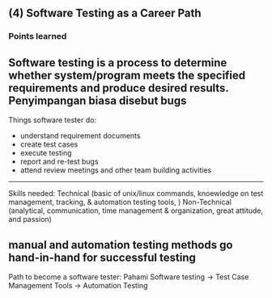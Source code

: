 ## (4) Software Testing as a Career Path

### Points learned
Software testing is a process to determine whether system/program meets the specified requirements and produce desired results. Penyimpangan biasa disebut bugs
---
Things software tester do:
* understand requirement documents
* create test cases
* execute testing
* report and re-test bugs
* attend review meetings and other team building activities
---
Skills needed:
Technical (basic of unix/linux commands, knoewledge on test management, tracking, & automation testing tools, )
Non-Technical (analytical, communication, time management & organization, great attitude, and passion)

manual and automation testing methods go hand-in-hand for successful testing
---
Path to become a software tester:
Pahami
Software testing -> Test Case Management Tools -> Automation Testing
